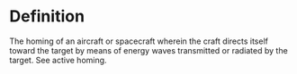 # Definition

The homing of an aircraft or spacecraft wherein the craft directs itself
toward the target by means of energy waves transmitted or radiated by
the target. See active homing.
